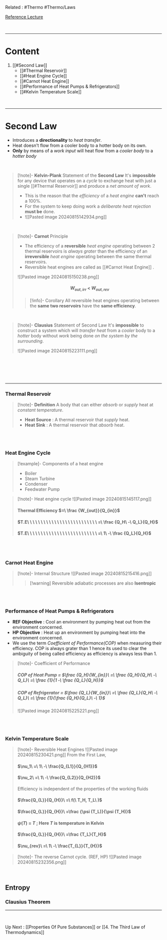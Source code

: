 Related : #Thermo #Thermo/Laws 

[Reference Lecture](file:///E:%5CAcademics%5CSEM%203%5CME1823-Fundamentals%20of%20Engineering%20Thermodynamics%20and%20Applications%5CLecture%20Video%5CLec%2005%20-%20Laws%20of%20Thermodynamics%20-%20Episode%202.m4v)

<br>

---
# Content
1. [[#Second Law]]
	- [[#Thermal Reservoir]]
	- [[#Heat Engine Cycle]]
	- [[#Carnot Heat Engine]]
	- [[#Performance of Heat Pumps & Refrigerators]]
	- [[#Kelvin Temperature Scale]]

<br>

****
# Second Law
- Introduces a **directionality** to *heat transfer*.
- Heat doesn't flow from a cooler body to a hotter body on its own.
- **Only** by means of a *work input* will heat flow from a *cooler body* to a *hotter body*

<br>

>[!note]- **Kelvin-Plank** Statement of the **Second Law**
>It's **impossible** for any device that operates on a *cycle* to exchange heat with just a single [[#Thermal Reservoir]] and produce a *net amount of work*.
>
>- This is the reason that the *efficiency* of a *heat engine* **can't** reach a 100%.
>- For the system to keep doing work a *deliberate heat rejection* **must be** done.
>-  ![[Pasted image 20240815142934.png]]

<br>

>[!note]- **Carnot** Principle
>- The efficiency of a **reversible** *heat engine* operating between 2 thermal reservoirs is *always grater* than the efficiency of an **irreversible** *heat engine* operating between the same thermal reservoirs.
>- Reversible heat engines are called as [[#Carnot Heat Engine]] .
>
>![[Pasted image 20240815150238.png]]
>#### $$W_{out,irr}\ <\ W_{out,rev}$$
>
>>[!info]- Corollary
>>All reversible heat engines operating between the **same two reservoirs** have the **same efficiency**.

<br>

>[!note]- **Clausius** Statement of Second Law
> It's **impossible** to construct a system which will *transfer heat* from a *cooler* body to a *hotter* body without *work* being done *on the system by the surrounding*.
> 
> ![[Pasted image 20240815223111.png]]

<br>
<br>
<br>
<br>

****
### Thermal Reservoir
>[!note]- **Definition**
>A body that can either *absorb* or *supply* heat at *constant temperature*.
>- **Heat Source** : A thermal reservoir that *supply* heat.
>- **Heat Sink** : A thermal reservoir that *absorb* heat.

<br>
<br>

### Heat Engine Cycle
>[!example]- Components of a heat engine
>- Boiler  
>- Steam Turbine
>- Condenser
>- Feedwater Pump

>[!note]- Heat engine cycle
>![[Pasted image 20240815145117.png]]
>#### Thermal Efficiency $=\ \frac {W_{out}}{Q_{in}}$
>#### $T.E\ \ \ \ \ \ \ \ \ \ \ \ \ \ \ \ \ \ \ \ \ \ \ \ \ \ =\ \frac {Q_H\ -\ Q_L}{Q_H}$
>#### $T.E\ \ \ \ \ \ \ \ \ \ \ \ \ \ \ \ \ \ \ \ \ \ \ \ \ \ =\ 1\ -\ \frac {Q_L}{Q_H}$

<br>
<br>

### Carnot Heat Engine
>[!note]- Internal Structure
>![[Pasted image 20240815215416.png]]
>
>>[!warning] Reversible adiabatic processes are also **Isentropic**

<br>
<br>

### Performance of Heat Pumps & Refrigerators 
- **REF Objective** : Cool an environment by pumping heat out from the environment concerned.
- **HP Objective** : Heat up an environment by pumping heat into the environment concerned.
- We use the term *Coefficient of Performance(COP)* when measuring their efficiency. COP is always grater than 1 hence its used to clear the ambiguity of being called efficiency as efficiency is always less than 1.

>[!note]- Coefficient of Performance
>##### COP of Heat Pump = $\frac {Q_H}{W_{in}}\ =\ \frac {Q_H}{Q_H\ -\ Q_L}\ =\ \frac {1}{1 -\ \frac {Q_L}{Q_H}}$
>
>##### COP of Refrigerator = $\frac {Q_L}{W_{in}}\ =\ \frac {Q_L}{Q_H\ -\ Q_L}\ =\ \frac {1}{\frac {Q_H}{Q_L}\ -\ 1}$
>
>![[Pasted image 20240815225221.png]]

<br>
<br>

### Kelvin Temperature Scale
>[!note]- Reversible Heat Engines
>![[Pasted image 20240815230421.png]]
>From the First Law,
>#### $\nu_1\ =\ 1\ -\ \frac{Q_{L1}}{Q_{H1}}$
>#### $\nu_2\ =\ 1\ -\ \frac{Q_{L2}}{Q_{H2}}$
>
>Efficiency is independent of the properties of the working fluids
>#### $\frac{Q_{L}}{Q_{H}}\ =\ f(\ T_H, T_L\ )$
>
>#### $\frac{Q_{L}}{Q_{H}}\ =\frac {\psi (T_L)}{\psi (T_H)}$
>
>#### $\psi (T)\ =\ T$ ; Here *T* is temperature in **Kelvin** 
>
>#### $\frac{Q_{L}}{Q_{H}}\ =\frac {T_L}{T_H}$
>
>#### $\nu_{rev}\ =\ 1\ -\ \frac{T_{L}}{T_{H}}$

>[!note]- The reverse Carnot cycle. (REF, HP)
>  ![[Pasted image 20240815232356.png]]

<br>

## Entropy
### Clausius Theorem
$$$$






****

<br>

Up Next : [[Properties Of Pure Substances]]  or  [[4. The Third Law of Thermodynamics]]

